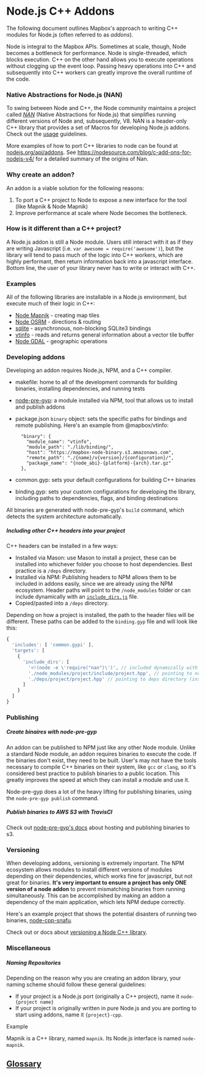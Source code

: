 # Node.js C++ Addons

The following document outlines Mapbox's approach to writing C++ modules for Node.js (often referred to as _addons_).

Node is integral to the Mapbox APIs. Sometimes at scale, though, Node becomes a bottleneck for performance. Node is single-threaded, which blocks execution. C++ on the other hand allows you to execute operations without clogging up the event loop. Passing heavy operations into C++ and subsequently into C++ workers can greatly improve the overall runtime of the code.

### Native Abstractions for Node.js (NAN)

To swing between Node and C++, the Node community maintains a project called [_NAN_](https://github.com/nodejs/nan) (Native Abstractions for Node.js) that simplifies running different versions of Node and, subsequently, V8. NAN is a header-only C++ library that provides a set of Macros for developing Node.js addons. Check out the [usage](https://github.com/nodejs/nan#usage) guidelines.

More examples of how to port C++ libraries to node can be found at [nodejs.org/api/addons](http://nodejs.org/api/addons.html). See https://nodesource.com/blog/c-add-ons-for-nodejs-v4/ for a detailed summary of the origins of Nan.

### Why create an addon?

An addon is a viable solution for the following reasons:

1. To port a C++ project to Node to expose a new interface for the tool (like Mapnik & Node Mapnik)
1. Improve performance at scale where Node becomes the bottleneck.

### How is it different than a C++ project?

A Node.js addon is still a Node module. Users still interact with it as if they are writing Javascript (i.e. `var awesome = require('awesome')`), but the library will tend to pass much of the logic into C++ workers, which are highly performant, then return information back into a javascript interface. Bottom line, the user of your library never has to write or interact with C++.

### Examples

All of the following libraries are installable in a Node.js environment, but execute much of their logic in C++:

* [Node Mapnik](https://github.com/mapnik/node-mapnik) - creating map tiles
* [Node OSRM](https://github.com/Project-OSRM/node-osrm) - directions & routing
* [sqlite](https://github.com/mapbox/node-sqlite3) - asynchronous, non-blocking SQLite3 bindings
* [vtinfo](https://github.com/mapbox/vtinfo) - reads and returns general information about a vector tile buffer
* [Node GDAL](https://github.com/naturalatlas/node-gdal) - geographic operations

### Developing addons

Developing an addon requires Node.js, NPM, and a C++ compiler.

* makefile: home to all of the development commands for building binaries, installing dependencies, and running tests

* [node-pre-gyp](https://github.com/mapbox/node-pre-gyp): a module installed via NPM, tool that allows us to install and publish addons

* package.json `binary` object: sets the specific paths for bindings and remote publishing. Here's an example from @mapbox/vtinfo:

        "binary": {
          "module_name": "vtinfo",
          "module_path": "./lib/binding/",
          "host": "https://mapbox-node-binary.s3.amazonaws.com",
          "remote_path": "./{name}/v{version}/{configuration}/",
          "package_name": "{node_abi}-{platform}-{arch}.tar.gz"
        },

* common.gyp: sets your default configurations for building C++ binaries

* binding.gyp: sets your custom configurations for developing the library, including paths to dependencies, flags, and binding destinations       

All binaries are generated with node-pre-gyp's `build` command, which detects the system architecture automatically.

##### Including other C++ headers into your project

C++ headers can be installed in a few ways:

* Installed via Mason: use Mason to install a project, these can be installed into whichever folder you choose to host dependencies. Best practice is a `/deps` directory.
* Installed via NPM: Publishing headers to NPM allows them to be included in addons easily, since we are already using the NPM ecosystem. Header paths will point to the `/node_modules` folder or can include dynamically with an [`include_dirs.js`](https://github.com/mapbox/protozero/blob/master/include_dirs.js) file.
* Copied/pasted into a `/deps` directory.

Depending on how a project is installed, the path to the header files will be different. These paths can be added to the `binding.gyp` file and will look like this:

```javascript
{
  'includes': [ 'common.gypi' ],
  'targets': [
    {
      'include_dirs': [
        '<!(node -e \'require("nan")\')', // included dynamically with an include_dirs.js file
        './node_modules/project/include/project.hpp', // pointing to node_modules directory
        './deps/project/project.hpp' // pointing to deps directory (installed manually or with mason)
      ]
    }
  ]
}
```

### Publishing

##### Create binaires with node-pre-gyp

An addon can be published to NPM just like any other Node module. Unlike a standard Node module, an addon requires binaries to execute the code. If the binaries don't exist, they need to be built. User's may not have the tools necessary to compile C++ binaries on their system, like `gcc` or `clang`, so it's considered best practice to publish binaries to a public location. This greatly improves the speed at which they can install a module and use it. 

Node-pre-gyp does a lot of the heavy lifting for publishing binaries, using the `node-pre-gyp publish` command.

##### Publish binaries to AWS S3 with TravisCI

Check out [node-pre-gyp's docs](https://github.com/mapbox/node-pre-gyp#s3-hosting) about hosting and publishing binaries to s3.

### Versioning

When developing addons, versioning is extremely important. The NPM ecosystem allows modules to install different versions of modules depending on their dependencies, which works fine for javascript, but not great for binaries. **It's very important to ensure a project has only ONE version of a node addon** to prevent mismatching binaries from running simultaneously. This can be accomplished by making an addon a dependency of the main application, which lets NPM dedupe correctly.

Here's an example project that shows the potential disasters of running two binaries, [node-cpp-snafu](https://github.com/mapbox/versioning-node-snafu).

Check out or docs about [versioning a Node C++ library](https://github.com/mapbox/versioning-node-cpp).

### Miscellaneous

##### Naming Repositories

Depending on the reason why you are creating an addon library, your naming scheme should follow these general guidelines:

* If your project is a Node.js port (originally a C++ project), name it `node-{project name}`
* If your project is originally written in pure Node.js and you are porting to start using addons, name it `{project}-cpp`.

Example

Mapnik is a C++ library, named `mapnik`. Its Node.js interface is named `node-mapnik`.

## [Glossary](https://github.com/mapbox/cpp/blob/master/glossary.md#nodejs--c)
